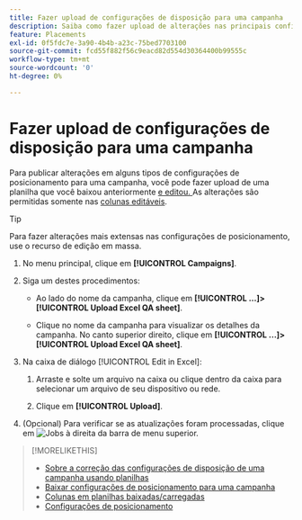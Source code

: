 ```yaml
---
title: Fazer upload de configurações de disposição para uma campanha
description: Saiba como fazer upload de alterações nas principais configurações de posicionamento de uma campanha usando planilhas de QA do Excel.
feature: Placements
exl-id: 0f5fdc7e-3a90-4b4b-a23c-75bed7703100
source-git-commit: fcd55f882f56c9eacd82d554d30364400b99555c
workflow-type: tm+mt
source-wordcount: '0'
ht-degree: 0%

---
```


# Fazer upload de configurações de disposição para uma campanha

Para publicar alterações em alguns tipos de configurações de posicionamento para uma campanha, você pode fazer upload de uma planilha que você baixou anteriormente [e editou. ](qa-sheet-download.md) As alterações são permitidas somente nas [colunas editáveis](qa-sheet-columns.md).

>[!TIP]
>
>Para fazer alterações mais extensas nas configurações de posicionamento, use o recurso de edição em massa.<!-- add link once we have help on it -->

1. No menu principal, clique em **[!UICONTROL Campaigns]**.

1. Siga um destes procedimentos:

   * Ao lado do nome da campanha, clique em **[!UICONTROL ...]>[!UICONTROL Upload Excel QA sheet]**.

   * Clique no nome da campanha para visualizar os detalhes da campanha. No canto superior direito, clique em **[!UICONTROL ...]>[!UICONTROL Upload Excel QA sheet]**.

1. Na caixa de diálogo [!UICONTROL Edit in Excel]:

   1. Arraste e solte um arquivo na caixa ou clique dentro da caixa para selecionar um arquivo de seu dispositivo ou rede.

   1. Clique em **[!UICONTROL Upload]**.

1. (Opcional) Para verificar se as atualizações foram processadas, clique em ![Jobs](/help/dsp/assets/downloads.png) à direita da barra de menu superior.

>[!MORELIKETHIS]
>
>* [Sobre a correção das configurações de disposição de uma campanha usando planilhas](qa-about.md)
>* [Baixar configurações de posicionamento para uma campanha](qa-sheet-download.md)
>* [Colunas em planilhas baixadas/carregadas](qa-sheet-columns.md)
>* [Configurações de posicionamento](/help/dsp/campaign-management/placements/placement-settings.md)

